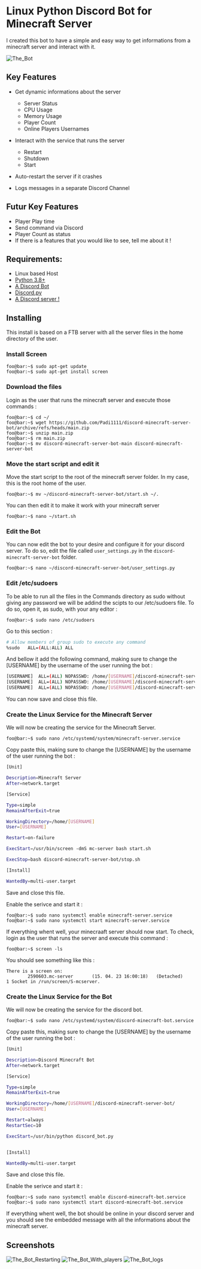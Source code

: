 # Linux Python Discord Bot for Minecraft Server

I created this bot to have a simple and easy way to get informations from a minecraft server and interact with it.

![The_Bot](https://user-images.githubusercontent.com/17253999/230373214-b249628d-2348-4ecd-95d5-58392373b308.png)

## Key Features

- Get dynamic informations about the server
  - Server Status
  - CPU Usage
  - Memory Usage
  - Player Count
  - Online Players Usernames

- Interact with the service that runs the server
  - Restart
  - Shutdown
  - Start

- Auto-restart the server if it crashes

- Logs messages in a separate Discord Channel

## Futur Key Features

- Player Play time
- Send command via Discord
- Player Count as status
- If there is a features that you would like to see, tell me about it !

## Requirements:

- Linux based Host
- [Python 3.8+](https://www.python.org/)
- [A Discord Bot](https://discordpy.readthedocs.io/en/stable/discord.html)
- [Discord.py](https://pypi.org/project/discord.py/)
- [A Discord server !](https://support.discord.com/hc/en-us/articles/204849977-How-do-I-create-a-server-)

## Installing

This install is based on a FTB server with all the server files in the home directory of the user.

### Install Screen

```console
foo@bar:~$ sudo apt-get update
foo@bar:~$ sudo apt-get install screen
```
### Download the files

Login as the user that runs the minecraft server and execute those commands :
```console
foo@bar:~$ cd ~/
foo@bar:~$ wget https://github.com/Padi1111/discord-minecraft-server-bot/archive/refs/heads/main.zip
foo@bar:~$ unzip main.zip
foo@bar:~$ rm main.zip
foo@bar:~$ mv discord-minecraft-server-bot-main discord-minecraft-server-bot
```

### Move the start script and edit it

Move the start script to the root of the minecraft server folder. In my case, this is the root home of the user.
```console
foo@bar:~$ mv ~/discord-minecraft-server-bot/start.sh ~/.
```

You can then edit it to make it work with your minecraft server
```console
foo@bar:~$ nano ~/start.sh
```

### Edit the Bot

You can now edit the bot to your desire and configure it for your discord server.
To do so, edit the file called ```user_settings.py``` in the ```discord-minecraft-server-bot``` folder.
```console
foo@bar:~$ nano ~/discord-minecraft-server-bot/user_settings.py
```

### Edit /etc/sudoers

To be able to run all the files in the Commands directory as sudo without giving any password we will be addind the scipts to our /etc/sudoers file.
To do so, open it, as sudo, with your any editor :
```console
foo@bar:~$ sudo nano /etc/sudoers
```
Go to this section :
```bash
# Allow members of group sudo to execute any command
%sudo   ALL=(ALL:ALL) ALL
```
And bellow it add the following command, making sure to change the [USERNAME] by the username of the user running the bot :
```bash
[USERNAME]  ALL=(ALL) NOPASSWD: /home/[USERNAME]/discord-minecraft-server-bot/Commands/service_stop.sh
[USERNAME]  ALL=(ALL) NOPASSWD: /home/[USERNAME]/discord-minecraft-server-bot/Commands/service_start.sh
[USERNAME]  ALL=(ALL) NOPASSWD: /home/[USERNAME]/discord-minecraft-server-bot/Commands/service_restart.sh
```
You can now save and close this file.

### Create the Linux Service for the Minecraft Server

We will now be creating the service for the Minecraft Server.

```console
foo@bar:~$ sudo nano /etc/systemd/system/minecraft-server.service
```

Copy paste this, making sure to change the [USERNAME] by the username of the user running the bot :
```bash
[Unit]

Description=Minecraft Server
After=network.target

[Service]

Type=simple
RemainAfterExit=true

WorkingDirectory=/home/[USERNAME]
User=[USERNAME]

Restart=on-failure

ExecStart=/usr/bin/screen -dmS mc-server bash start.sh

ExecStop=bash discord-minecraft-server-bot/stop.sh

[Install]

WantedBy=multi-user.target
```
Save and close this file.

Enable the serivce and start it :
```console
foo@bar:~$ sudo nano systemctl enable minecraft-server.service
foo@bar:~$ sudo nano systemctl start minecraft-server.service
```

If everything whent well, your minecraaft server should now start. To check, login as the user that runs the server and execute this command :
```console
foo@bar:~$ screen -ls
```
You should see something like this :
```console
There is a screen on:
        2590603.mc-server       (15. 04. 23 16:00:18)   (Detached)
1 Socket in /run/screen/S-mcserver.
```

### Create the Linux Service for the Bot

We will now be creating the service for the discord bot.
```console
foo@bar:~$ sudo nano /etc/systemd/system/discord-minecraft-bot.service
```
Copy paste this, making sure to change the [USERNAME] by the username of the user running the bot :
```bash
[Unit]

Description=Discord Minecraft Bot
After=network.target

[Service]

Type=simple
RemainAfterExit=true

WorkingDirectory=/home/[USERNAME]/discord-minecraft-server-bot/
User=[USERNAME]

Restart=always
RestartSec=10

ExecStart=/usr/bin/python discord_bot.py


[Install]

WantedBy=multi-user.target
```
Save and close this file.

Enable the serivce and start it :
```console
foo@bar:~$ sudo nano systemctl enable discord-minecraft-bot.service
foo@bar:~$ sudo nano systemctl start discord-minecraft-bot.service
```

If everything whent well, the bot should be online in your discord server and you should see the embedded message with all the informations about the minecraft server.

## Screenshots

![The_Bot_Restarting](https://user-images.githubusercontent.com/17253999/231829800-59614e03-a354-4219-9181-ff7e4ea4f858.png)
![The_Bot_With_players](https://user-images.githubusercontent.com/17253999/231830655-c86a87dd-4ab1-4502-bf17-c197b648beaf.png)
![The_Bot_logs](https://user-images.githubusercontent.com/17253999/231829049-65bb3aea-20f8-42c2-abb9-13524260bf83.png)
